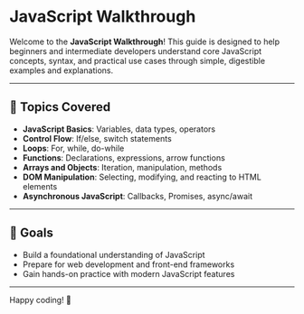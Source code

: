# JavaScript Walkthrough

Welcome to the **JavaScript Walkthrough**! This guide is designed to help beginners and intermediate developers understand core JavaScript concepts, syntax, and practical use cases through simple, digestible examples and explanations.

---


## 🧠 Topics Covered

- **JavaScript Basics**: Variables, data types, operators
- **Control Flow**: If/else, switch statements
- **Loops**: For, while, do-while
- **Functions**: Declarations, expressions, arrow functions
- **Arrays and Objects**: Iteration, manipulation, methods
- **DOM Manipulation**: Selecting, modifying, and reacting to HTML elements
- **Asynchronous JavaScript**: Callbacks, Promises, async/await

---
## 🎯 Goals

- Build a foundational understanding of JavaScript
- Prepare for web development and front-end frameworks
- Gain hands-on practice with modern JavaScript features

---

Happy coding! 🚀

